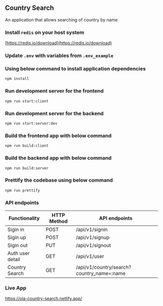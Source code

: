 ## Country Search

An application that allows searching of country by name

### Install `redis` on your host system

[https://redis.io/download](https://redis.io/download)

### Update `.env` with variables from `.env_example`

### Using below command to install application dependencies

`npm install`

### Run development server for the frontend

`npm run start:client`

### Run development server for the backend

`npm run start:server:dev`

### Build the frontend app with below command

`npm run build:client`

### Build the backend app with below command

`npm run build:server`

### Prettify the codebase using below command

`npm run prettify`

### API endpoints

| Functionality    | HTTP Method | API endpoints                             |
| ---------------- | ----------- | ----------------------------------------- |
| Sigin in         | POST        | /api/v1/signin                            |
| Sigin up         | POST        | /api/v1/signup                            |
| Sigin out        | PUT         | /api/v1/signout                           |
| Auth user detail | GET         | /api/v1/user                              |
| Country Search   | GET         | /api/v1/country/search?country_name=:name |

### Live App

https://ola-country-search.netlify.app/

